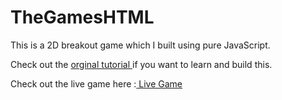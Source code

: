# TheGamesHTML

This is a 2D breakout game which I built using pure JavaScript. 

<p>Check out the <a href="[https://sirdon3.github.io/TheGamesHTML/](https://developer.mozilla.org/en-US/docs/Games/Tutorials/2D_Breakout_game_pure_JavaScript)" target="_blank" >orginal tutorial </a>if you want to learn and build this. </p>

<p> Check out the live game here :<a href="https://sirdon3.github.io/TheGamesHTML/" target="_blank" >  Live Game  </a> </p>
 
